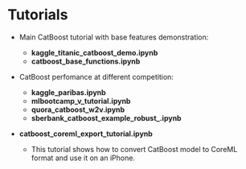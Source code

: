 # Tutorials

* Main CatBoost tutorial with base features demonstration:
    * __kaggle_titanic_catboost_demo.ipynb__ 
    * __catboost_base_functions.ipynb__

* CatBoost perfomance at different competition: 
    * __kaggle_paribas.ipynb__ 
    * __mlbootcamp_v_tutorial.ipynb__ 
    * __quora_catboost_w2v.ipynb__ 
    * __sberbank\_catboost\_example\_robust\_.ipynb__ 

* __catboost_coreml_export_tutorial.ipynb__ 
    * This tutorial shows how to convert CatBoost model to CoreML format and use it on an iPhone.
